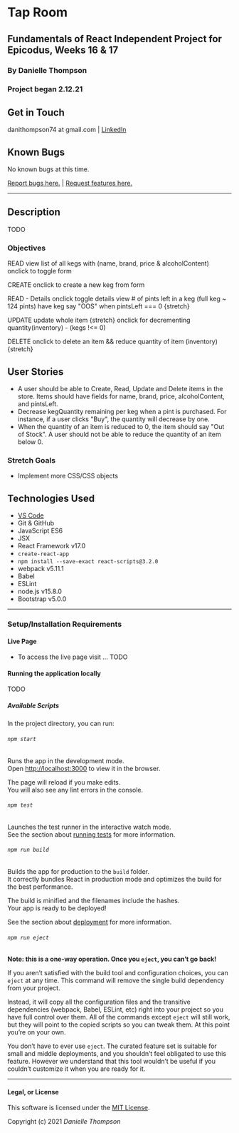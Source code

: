 # Tap Room

## Fundamentals of React Independent Project for Epicodus, Weeks 16 & 17

### By Danielle Thompson

### Project began 2.12.21

## Get in Touch

danithompson74 at gmail.com | [LinkedIn](https://www.linkedin.com/in/danielle-thompson74/)

## Known Bugs

No known bugs at this time.

[Report bugs here.](https://github.com/dani-t-codes/tap-room/issues) | [Request features here.](https://github.com/dani-t-codes/tap-room/issues)

___

## Description

TODO

### Objectives

READ
view list of all kegs with (name, brand, price & alcoholContent)
onclick to toggle form

CREATE
onclick to create a new keg from form

READ - Details
onclick toggle details
view # of pints left in a keg (full keg ~ 124 pints)
have keg say "OOS" when pintsLeft === 0 {stretch}

UPDATE
update whole item {stretch}
onclick for decrementing quantity(inventory) - (kegs !<= 0)

DELETE
onclick to delete an item && reduce quantity of item (inventory) {stretch}

## User Stories

- A user should be able to Create, Read, Update and Delete items in the store. Items should have fields for name, brand, price, alcoholContent, and pintsLeft.
- Decrease kegQuantity remaining per keg when a pint is purchased. For instance, if a user clicks "Buy", the quantity will decrease by one.
- When the quantity of an item is reduced to 0, the item should say "Out of Stock". A user should not be able to reduce the quantity of an item below 0.

### Stretch Goals

- Implement more CSS/CSS objects

## Technologies Used

- [VS Code](https://code.visualstudio.com/download)
- Git & GitHub
- JavaScript ES6
- JSX
- React Framework v17.0
- `create-react-app`
- `npm install --save-exact react-scripts@3.2.0`
- webpack v5.11.1
- Babel
- ESLint
- node.js v15.8.0
- Bootstrap v5.0.0

___

### Setup/Installation Requirements

#### Live Page

- To access the live page visit ... TODO

#### Running the application locally

TODO

##### Available Scripts

In the project directory, you can run:

###### `npm start`

Runs the app in the development mode.\
Open [http://localhost:3000](http://localhost:3000) to view it in the browser.

The page will reload if you make edits.\
You will also see any lint errors in the console.

###### `npm test`

Launches the test runner in the interactive watch mode.\
See the section about [running tests](https://facebook.github.io/create-react-app/docs/running-tests) for more information.

###### `npm run build`

Builds the app for production to the `build` folder.\
It correctly bundles React in production mode and optimizes the build for the best performance.

The build is minified and the filenames include the hashes.\
Your app is ready to be deployed!

See the section about [deployment](https://facebook.github.io/create-react-app/docs/deployment) for more information.

###### `npm run eject`

**Note: this is a one-way operation. Once you `eject`, you can’t go back!**

If you aren’t satisfied with the build tool and configuration choices, you can `eject` at any time. This command will remove the single build dependency from your project.

Instead, it will copy all the configuration files and the transitive dependencies (webpack, Babel, ESLint, etc) right into your project so you have full control over them. All of the commands except `eject` will still work, but they will point to the copied scripts so you can tweak them. At this point you’re on your own.

You don’t have to ever use `eject`. The curated feature set is suitable for small and middle deployments, and you shouldn’t feel obligated to use this feature. However we understand that this tool wouldn’t be useful if you couldn’t customize it when you are ready for it.

___

#### Legal, or License

This software is licensed under the [MIT License](https://choosealicense.com/licenses/mit/).

Copyright (c) 2021 *_Danielle Thompson_*
